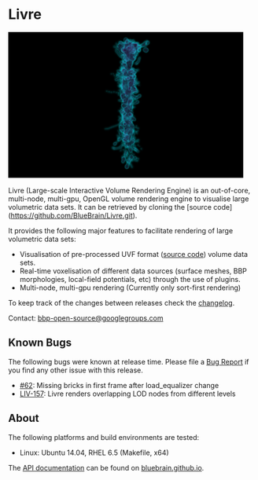 # Livre
![Livre](doc/images/livre_small.png)

Livre (Large-scale Interactive Volume Rendering Engine) is an out-of-core,
multi-node, multi-gpu, OpenGL volume rendering engine to visualise large
volumetric data sets. It can be retrieved by cloning the [source code]
(https://github.com/BlueBrain/Livre.git).

It provides the following major features to facilitate rendering of large volumetric data sets:
* Visualisation of pre-processed UVF format
  ([source code](https://github.com/SCIInstitute/Tuvok.git)) volume data sets.
* Real-time voxelisation of different data sources (surface meshes, BBP morphologies,
  local-field potentials, etc) through the use of plugins.
* Multi-node, multi-gpu rendering (Currently only sort-first rendering)


To keep track of the changes between releases check the [changelog](doc/Changelog.md).

Contact: bbp-open-source@googlegroups.com

## Known Bugs

The following bugs were known at release time. Please file a
[Bug Report](https://github.com/BlueBrain/Livre/issues) if you find
any other issue with this release.

* [#62](https://github.com/BlueBrain/Livre/issues/62):
  Missing bricks in first frame after load_equalizer change
* [LIV-157](https://bbpteam.epfl.ch/project/issues/browse/LIV-157):
  Livre renders overlapping LOD nodes from different levels

## About

The following platforms and build environments are tested:

* Linux: Ubuntu 14.04, RHEL 6.5 (Makefile, x64)

The [API documentation](http://bluebrain.github.io/Livre-0.3/index.html)
can be found on [bluebrain.github.io](http://bluebrain.github.io/).
